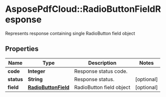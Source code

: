 ﻿# AsposePdfCloud::RadioButtonFieldResponse
Represents response containing single RadioButton field object

## Properties
Name | Type | Description | Notes
------------ | ------------- | ------------- | -------------
**code** | **Integer** | Response status code. | 
**status** | **String** | Response status. | [optional] 
**field** | [**RadioButtonField**](RadioButtonField.md) | RadioButton field object | [optional] 


